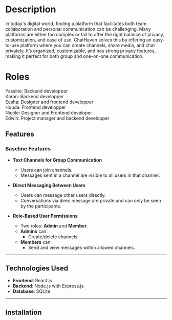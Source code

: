 # Description 
In today's digital world, finding a platform that facilitates both team collaboration and personal communication can be challenging. Many platforms are either too complex or fail to offer the right balance of privacy, customization, and ease of use. ChatHaven solves this by offering an easy-to-use platform where you can create channels, share media, and chat privately. It’s organized, customizable, and has strong privacy features, making it perfect for both group and one-on-one communication.

# Roles
Yassine: Backend developper
<br/>
Karan: Backend developper
<br/>
Eesha: Designer and frontend developper
<br/>
Houda: Frontend developper
<br/>
Nicole: Designer and Frontend developer
<br/>
Edwin: Project manager and backend developper

## Features  

### Baseline Features  
- **Text Channels for Group Communication**  
  - Users can join channels. 
  - Messages sent in a channel are visible to all users in that channel.  

- **Direct Messaging Between Users**  
  - Users can message other users directly.  
  - Conversations via direc message are private and can only be seen by the participants.  

- **Role-Based User Permissions**  
  - Two roles: **Admin** and **Member**.  
  - **Admins** can:
    - Create/delete channels.  
  - **Members** can:
    - Send and view messages within allowed channels.  

---

## Technologies Used

- **Frontend**: React.js  
- **Backend**: Node.js with Express.js
- **Database**: SQLite

---

## Installation  

